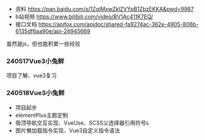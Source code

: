 - 资料 https://pan.baidu.com/s/1ZqjMxwZklZVYpB1ZbzEKKA&pwd=9987
- b站视频 https://www.bilibili.com/video/BV1Ac411K7EQ/
- 接口文档 https://apifox.com/apidoc/shared-fa9274ac-362e-4905-806b-6135df6aa90e/api-24945669

虽然是js，但也能积累一些经验

### 240517Vue3小兔鲜
项目了解、vue3复习

### 240518Vue3小兔鲜
- 项目起步
- elementPlus主题定制
- 吸顶导航交互实现、VueUse、SCSS父选择器引用符号`&`
- 图片懒加载指令实现、Vue3自定义指令语法